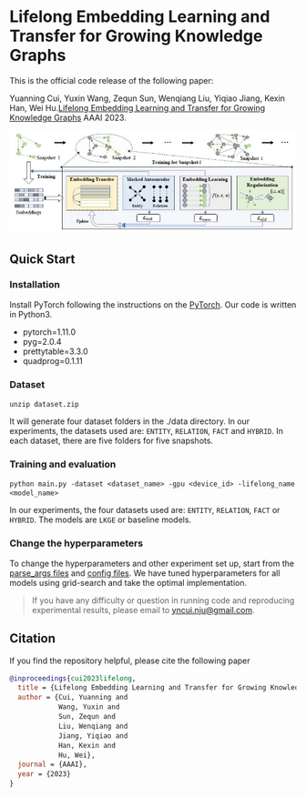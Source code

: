 # Lifelong Embedding Learning and Transfer for Growing Knowledge Graphs

This is the official code release of the following paper: 

Yuanning Cui, Yuxin Wang, Zequn Sun, Wenqiang Liu, Yiqiao Jiang, Kexin Han, Wei Hu.[Lifelong Embedding Learning and Transfer for Growing Knowledge Graphs](https://arxiv.org/abs/2211.15845) AAAI 2023.

![image](overview.jpg)

## Quick Start

### Installation
Install PyTorch following the instructions on the [PyTorch](https://pytorch.org/).
Our code is written in Python3.

- pytorch=1.11.0
- pyg=2.0.4
- prettytable=3.3.0
- quadprog=0.1.11

### Dataset
```
unzip dataset.zip
```

It will generate four dataset folders in the ./data directory. In our experiments, the datasets used are: `ENTITY`, `RELATION`, `FACT` and `HYBRID`.
In each dataset, there are five folders for five snapshots.

### Training and evaluation
```
python main.py -dataset <dataset_name> -gpu <device_id> -lifelong_name <model_name>
```
In our experiments, the four datasets used are: `ENTITY`, `RELATION`, `FACT` or `HYBRID`. The models are `LKGE` or baseline models. 

### Change the hyperparameters
To change the hyperparameters and other experiment set up, start from the [parse_args files](src/parse_args.py) and [config files](src/config.py).
We have tuned hyperparameters for all models using grid-search and take the optimal implementation.

> If you have any difficulty or question in running code and reproducing experimental results, please email to yncui.nju@gmail.com.

## Citation
If you find the repository helpful, please cite the following paper
```bibtex
@inproceedings{cui2023lifelong,
  title = {Lifelong Embedding Learning and Transfer for Growing Knowledge Graphs},
  author = {Cui, Yuanning and 
            Wang, Yuxin and 
            Sun, Zequn and 
            Liu, Wenqiang and 
            Jiang, Yiqiao and 
            Han, Kexin and 
            Hu, Wei},
  journal = {AAAI},
  year = {2023}
}
```
